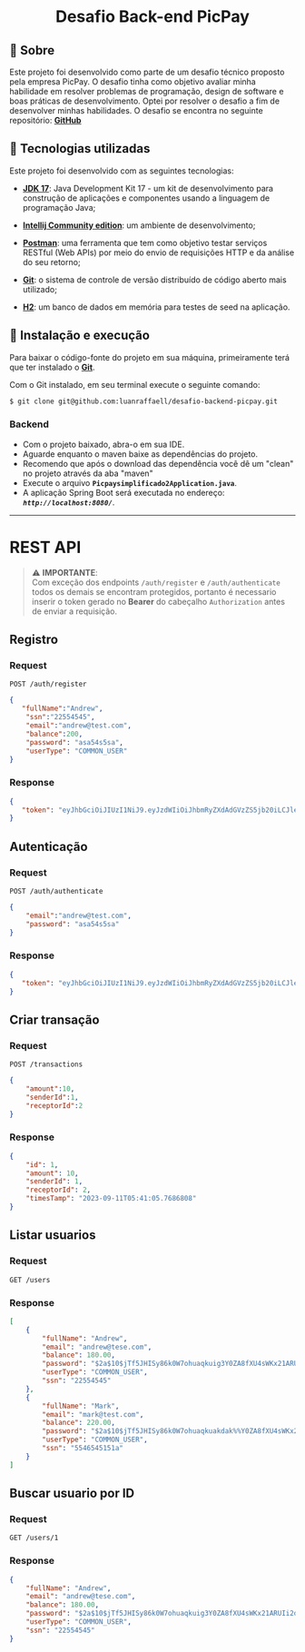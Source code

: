 <h1 align="center">
   Desafio Back-end PicPay
</h1>

## 📃 Sobre
Este projeto foi desenvolvido como parte de um desafio técnico proposto pela empresa PicPay. O desafio tinha como objetivo avaliar minha habilidade em resolver problemas de programação, design de software e boas práticas de desenvolvimento. Optei por resolver o desafio a fim de desenvolver minhas habilidades.
O desafio se encontra no seguinte repositório: [**GitHub**](https://github.com/PicPay/picpay-desafio-backend#materiais-%C3%BAteis)

## 🚀 Tecnologias utilizadas
Este projeto foi desenvolvido com as seguintes tecnologias:

- [**JDK 17**](https://www.oracle.com/java/technologies/downloads/#java17): Java Development Kit 17 - um kit de desenvolvimento para construção de aplicações e componentes usando a linguagem de programação Java;

- [**Intellij Community edition**](https://www.jetbrains.com/idea/download/?section=windows): um ambiente de desenvolvimento;

- [**Postman**](https://www.postman.com/): uma ferramenta que tem como objetivo testar serviços RESTful (Web APIs) por meio do envio de requisições HTTP e da análise do seu retorno;

- [**Git**](https://git-scm.com/downloads): o sistema de controle de versão distribuído de código aberto mais utilizado;
  
- [**H2**](https://www.h2database.com/): um banco de dados em memória para testes de seed na aplicação.

 ## 🔧 Instalação e execução

Para baixar o código-fonte do projeto em sua máquina, primeiramente terá que ter instalado o [**Git**](https://git-scm.com/).

Com o Git instalado, em seu terminal execute o seguinte comando:

```bash
$ git clone git@github.com:luanraffaell/desafio-backend-picpay.git
```

### Backend

- Com o projeto baixado, abra-o em sua IDE.
- Aguarde enquanto o maven baixe as dependências do projeto.
- Recomendo que após o download das dependência você dê um "clean" no projeto através da aba "maven"
- Execute o arquivo **`Picpaysimplificado2Application.java`**.
- A aplicação Spring Boot será executada no endereço: _**`http://localhost:8080/`**_.

---
# REST API
>:warning: **IMPORTANTE**:<br>
Com exceção dos endpoints `/auth/register` e `/auth/authenticate` todos os demais se encontram protegidos, portanto é necessario inserir o token gerado no **Bearer** do cabeçalho `Authorization` antes de enviar a requisição.

## Registro
### Request
`POST /auth/register `

```JSON
{
   "fullName":"Andrew",
    "ssn":"22554545",
    "email":"andrew@test.com",
    "balance":200,
    "password": "asa54s5sa",
    "userType": "COMMON_USER"
}
```
### Response
```JSON
{
   "token": "eyJhbGciOiJIUzI1NiJ9.eyJzdWIiOiJhbmRyZXdAdGVzZS5jb20iLCJleHAiOjE2OTQ0MjI2MjEsImlhdCI6MTY5NDQyMTE4MX0.Pdoezr0yhu36ai1tOnHpZqCj4bLCP_Ao9w63De6RuYs"
}
```

## Autenticação
### Request
`POST /auth/authenticate `

```JSON
{
    "email":"andrew@test.com",
    "password": "asa54s5sa"
}
```
### Response
```JSON
{
   "token": "eyJhbGciOiJIUzI1NiJ9.eyJzdWIiOiJhbmRyZXdAdGVzZS5jb20iLCJleHAiOjE2OTQ0MjI4ODEsImlhdCI6MTY5NDQyMTQ0MX0.O-BzBvk5DlBDe9yj-TBvNUVm4xCQHcSFrK56oYdzuiQ"
}
```
## Criar transação
### Request
`POST /transactions `

```JSON
{
    "amount":10,
    "senderId":1,
    "receptorId":2
}
```
### Response
```JSON
{
    "id": 1,
    "amount": 10,
    "senderId": 1,
    "receptorId": 2,
    "timesTamp": "2023-09-11T05:41:05.7686808"
}
```
## Listar usuarios
### Request
`GET /users `

### Response
```JSON
[
    {
        "fullName": "Andrew",
        "email": "andrew@tese.com",
        "balance": 180.00,
        "password": "$2a$10$jTf5JHISy86k0W7ohuaqkuig3Y0ZA8fXU4sWKx21ARUIi2dcdmERG",
        "userType": "COMMON_USER",
        "ssn": "22554545"
    },
    {
        "fullName": "Mark",
        "email": "mark@test.com",
        "balance": 220.00,
        "password": "$2a$10$jTf5JHISy86k0W7ohuaqkuakdak%%Y0ZA8fXU4sWKx21ARUIi2dc$$ERG",
        "userType": "COMMON_USER",
        "ssn": "5546545151a"
    }
]
```
## Buscar usuario por ID
### Request
`GET /users/1 `

### Response
```JSON
{
    "fullName": "Andrew",
    "email": "andrew@tese.com",
    "balance": 180.00,
    "password": "$2a$10$jTf5JHISy86k0W7ohuaqkuig3Y0ZA8fXU4sWKx21ARUIi2dcdmERG",
    "userType": "COMMON_USER",
    "ssn": "22554545"
}
```

